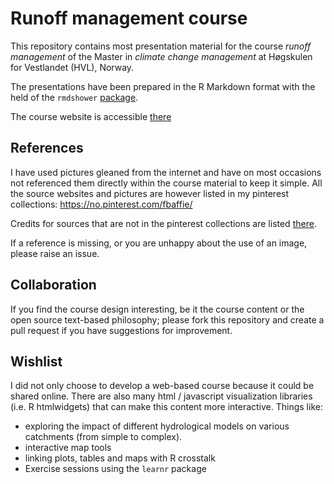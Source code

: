 
# Runoff management course

This repository contains most presentation material for the course *runoff management* of the Master in *climate change management* 
at Høgskulen for Vestlandet (HVL), Norway.

The presentations have been prepared in the R Markdown format with the held of the `rmdshower` [package](https://github.com/MangoTheCat/rmdshower).

The course website is accessible [there](http://fbaffie.github.io/Runoff_management_course)

## References
I have used pictures gleaned from the internet and have on most occasions not referenced them directly within the course material to keep it simple. All the source websites and pictures are however listed in my pinterest collections:
https://no.pinterest.com/fbaffie/

Credits for sources that are not in the pinterest collections are listed [there](https://fbaffie.github.io/Runoff_management_course/#referencing-credits).

If a reference is missing, or you are unhappy about the use of an image, please raise an issue.

## Collaboration
If you find the course design interesting, be it the course content or the open source text-based philosophy; please fork this repository and create a pull request if you have suggestions for improvement.

## Wishlist
I did not only choose to develop a web-based course because it could be shared online.
There are also many html / javascript visualization libraries (i.e. R htmlwidgets) that can make this content more interactive.
Things like:
- exploring the impact of different hydrological models on various catchments (from simple to complex).
- interactive map tools
- linking plots, tables and maps with R crosstalk
- Exercise sessions using the `learnr` package


